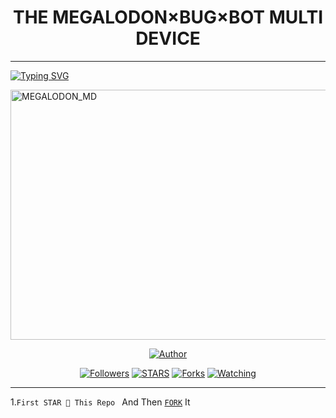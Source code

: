 <h1 align="center"> THE MEGALODON×BUG×BOT MULTI DEVICE </h1>
<p align="center">  

***
  
<a href="https://git.io/typing-svg"><img src="https://readme-typing-svg.demolab.com?font=Black+Ops+One&size=50&pause=1000&color=1BAFBAFF&center=true&width=910&height=200&lines= MEGALODON×BUG×BOT;MULTI+DEVICE+WHATSAPP×Crash+BUG+BOT;CREATED+BY+DYBY+TRUE" alt="Typing SVG" /></a>
  </p>
    <img alt="MEGALODON_MD" width="700" height="400" src="https://files.catbox.moe/5skf1p.jpg">
<p align="center">
<p align="center">
<a href="https://github.com/DYBY-TRUE/MEGALODON_MD"><img title="Author" src="https://img.shields.io/badge/SPEED_MD-black?style=for-the-badge&logo=github"></a>
<p/>
<p align="center">
<a href="https://github.com/DYBY-TRUE?tab=followers"><img title="Followers" src="https://img.shields.io/github/followers/DYBY-TRUE?label=Followers&style=social"></a>
<a href="https://github.com/DYBY-TRUE/MEGALODON_MD/stargazers/"><img title="STARS" src="https://img.shields.io/github/stars/DYBY-TRUE/MEGALODON_MD?&style=social"></a>
<a href="https://github.com/DYBY-TRUE/MEGALODON_MD/network/members"><img title="Forks" src="https://img.shields.io/github/forks/DYBY-TRUE/MEGALODON_MD?style=social"></a>
<a href="https://github.com/DYBY-TRUE/MEGALODON_MD/watchers"><img title="Watching" src="https://img.shields.io/github/watchers/DYBY-TRUE/MEGALODON_MD?label=Watching&style=social"></a>
  
***
1.`First STAR 🌟 This Repo ` And Then [`FORK`](https://github.com/DYBY-TRUE/MEGALODON_MD/fork) It
